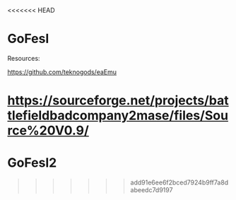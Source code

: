 <<<<<<< HEAD
# GoFesl

Resources:

https://github.com/teknogods/eaEmu

https://sourceforge.net/projects/battlefieldbadcompany2mase/files/Source%20V0.9/
=======
# GoFesl2
>>>>>>> add91e6ee6f2bced7924b9ff7a8dabeedc7d9197
